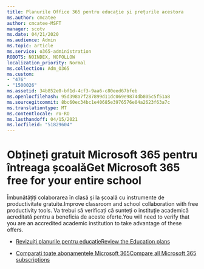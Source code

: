 ```yaml
---
title: Planurile Office 365 pentru educație și prețurile acestora
ms.author: cmcatee
author: cmcatee-MSFT
manager: scotv
ms.date: 04/21/2020
ms.audience: Admin
ms.topic: article
ms.service: o365-administration
ROBOTS: NOINDEX, NOFOLLOW
localization_priority: Normal
ms.collection: Adm_O365
ms.custom:
- "476"
- "1500026"
ms.assetid: 34b852e0-bf1d-4cf3-9aa6-c80eed67bfeb
ms.openlocfilehash: 95d398a7f287899d11dc069e9874db805c5f51a8
ms.sourcegitcommit: 8bc60ec34bc1e40685e3976576e04a2623f63a7c
ms.translationtype: MT
ms.contentlocale: ro-RO
ms.lasthandoff: 04/15/2021
ms.locfileid: "51829604"
---
```

# <a name="get-microsoft-365-free-for-your-entire-school"></a><span data-ttu-id="c51ba-102">Obțineți gratuit Microsoft 365 pentru întreaga școală</span><span class="sxs-lookup"><span data-stu-id="c51ba-102">Get Microsoft 365 free for your entire school</span></span>

<span data-ttu-id="c51ba-103">Îmbunătățiți colaborarea în clasă și la școală cu instrumente de productivitate gratuite.</span><span class="sxs-lookup"><span data-stu-id="c51ba-103">Improve classroom and school collaboration with free productivity tools.</span></span> <span data-ttu-id="c51ba-104">Va trebui să verificați că sunteți o instituție academică acreditată pentru a beneficia de aceste oferte.</span><span class="sxs-lookup"><span data-stu-id="c51ba-104">You will need to verify that you are an accredited academic institution to take advantage of these offers.</span></span>
  
- [<span data-ttu-id="c51ba-105">Revizuiți planurile pentru educație</span><span class="sxs-lookup"><span data-stu-id="c51ba-105">Review the Education plans</span></span>](https://products.office.com/academic/compare-office-365-education-plans)

- [<span data-ttu-id="c51ba-106">Comparați toate abonamentele Microsoft 365</span><span class="sxs-lookup"><span data-stu-id="c51ba-106">Compare all Microsoft 365 subscriptions</span></span>](https://products.office.com/business/compare-more-office-365-for-business-plans)